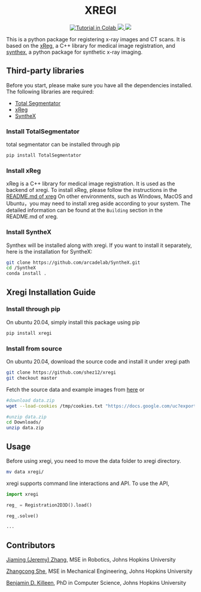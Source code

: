 <h1 align='center'>XREGI</h1>

<div align='center'>
<a href="https://colab.research.google.com/github/shez12/xregi/blob/dev-syn/xregi.ipynb">
<img src="https://colab.research.google.com/assets/colab-badge.svg" alt="Tutorial in Colab" />
</a>
<a href="https://www.python.org/"><img src='https://img.shields.io/badge/Made%20with-Python-1f425f.svg'>
</a>
<a href="https://pypi.org/manage/project/xregi/release/0.3.1/"><img src='https://badge.fury.io/py/ansicolortags.svg'>
</a>
</div>


This is a python package for registering x-ray images and CT scans. It is based on the [xReg](https://github.com/rg2/xreg), a C++ library for medical image registration, and [synthex](https://github.com/arcadelab/SyntheX), a python package for synthetic x-ray imaging.

## Third-party libraries
Before you start, please make sure you have all the dependencies installed. The following libraries are required:
- [Total Segmentator](https://github.com/wasserth/TotalSegmentator)
- [xReg](https://github.com/rg2/xreg)
- [SyntheX](https://github.com/arcadelab/SyntheX)

### Install TotalSegmentator
total segmentator can be installed through pip
```bash
pip install TotalSegmentator
```

### Install xReg
xReg is a C++ library for medical image registration. It is used as the backend of xregi. To install xReg, please follow the instructions in the [README.md of xreg](https://github.com/rg2/xreg/blob/master/README.md)
On other environments, such as Windows, MacOS and Ubuntu，you may need to install xreg aside according to your system. The detailed information can be found at the `Building` section in the README.md of xreg.

### Install SyntheX
Synthex will be installed along with xregi. If you want to install it separately, here is the installation for SyntheX:
```bash
git clone https://github.com/arcadelab/SyntheX.git
cd /SyntheX
conda install .
```

## Xregi Installation Guide
### Install through pip
On ubuntu 20.04, simply install this package using pip
```bash
pip install xregi
```


### Install from source
On ubuntu 20.04, download the source code and install it under xregi path
```bash
git clone https://github.com/shez12/xregi
git checkout master

```
Fetch the source data and example images from [here](https://drive.google.com/drive/folders/1XzQgWfMVtkCq-Nnk2l_lE3UWeG2kEnyc?usp=share_link) or 
```bash
#download data.zip
wget --load-cookies /tmp/cookies.txt "https://docs.google.com/uc?export=download&confirm=$(wget --quiet --save-cookies /tmp/cookies.txt --keep-session-cookies --no-check-certificate 'https://docs.google.com/uc?export=download&id=1wjrxNE6B0pX3IooGxwC_cjf4n8MhxU1p' -O- | sed -rn 's/.*confirm=([0-9A-Za-z_]+).*/\1\n/p')&id=1wjrxNE6B0pX3IooGxwC_cjf4n8MhxU1p" -O data.zip && rm -rf /tmp/cookies.txt

#unzip data.zip
cd Downloads/
unzip data.zip
```


## Usage
Before using xregi, you need to move the data folder to xregi directory.
```bash
mv data xregi/
```

xregi supports command line interactions and API. To use the API, 
```python
import xregi

reg_ = Registration2D3D().load()

reg_.solve()

...
```



## Contributors
[Jiaming (Jeremy) Zhang](https://jeremyzz830.github.io/), MSE in Robotics, Johns Hopkins University

[Zhangcong She](https://github.com/shez12), MSE in Mechanical Engineering, Johns Hopkins University

[Benjamin D. Killeen](https://benjamindkilleen.com/), PhD in Computer Science, Johns Hopkins University
